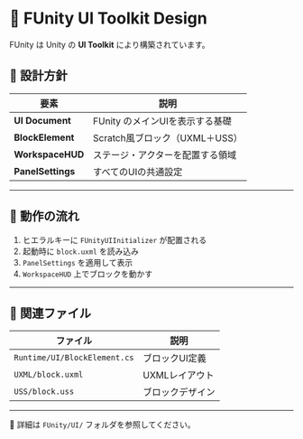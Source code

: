 # 🎨 FUnity UI Toolkit Design

FUnity は Unity の **UI Toolkit** により構築されています。

## 🧱 設計方針

| 要素 | 説明 |
|------|------|
| **UI Document** | FUnity のメインUIを表示する基礎 |
| **BlockElement** | Scratch風ブロック（UXML＋USS） |
| **WorkspaceHUD** | ステージ・アクターを配置する領域 |
| **PanelSettings** | すべてのUIの共通設定 |

---

## 🧭 動作の流れ

1. ヒエラルキーに `FUnityUIInitializer` が配置される  
2. 起動時に `block.uxml` を読み込み  
3. `PanelSettings` を適用して表示  
4. `WorkspaceHUD` 上でブロックを動かす  

---

## 🧩 関連ファイル

| ファイル | 説明 |
|-----------|------|
| `Runtime/UI/BlockElement.cs` | ブロックUI定義 |
| `UXML/block.uxml` | UXMLレイアウト |
| `USS/block.uss` | ブロックデザイン |

---

📘 詳細は `FUnity/UI/` フォルダを参照してください。
